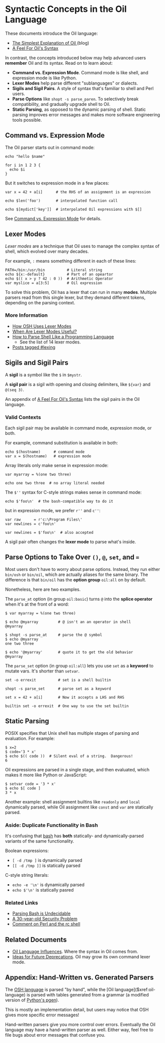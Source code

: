 Syntactic Concepts in the Oil Language
======================================

These documents introduce the Oil language:

- [The Simplest Explanation of Oil ](//www.oilshell.org/blog/2020/01/simplest-explanation.html) (blog)
- [A Feel For Oil's Syntax](syntax-feelings.html)

In contrast, the concepts introduced below may help advanced users **remember**
Oil and its syntax.  Read on to learn about:

- **Command vs. Expression Mode**.  Command mode is like shell, and expression
  mode is like Python.
- **Lexer Modes** help parse different "sublanguages" or dialects.
- **Sigils and Sigil Pairs**.  A style of syntax that's familiar to shell and
  Perl users.
- **Parse Options** like `shopt -s parse_paren`.  To selectively break
  compatibility, and gradually upgrade shell to Oil.
- **Static Parsing**, as opposed to the dynamic parsing of shell.  Static
  parsing improves error messages and makes more software engineering tools
  possible.

<div id="toc">
</div> 

## Command vs. Expression Mode

The Oil parser starts out in command mode:

    echo "hello $name"

    for i in 1 2 3 {
      echo $i
    }

But it switches to expression mode in a few places:

    var x = 42 + a[i]      # the RHS of an assignment is an expression

    echo $len('foo')       # interpolated function call

    echo $[mydict['key']]  # interpolated Oil expressions with $[]

See [Command vs. Expression Mode](command-vs-expression-mode.html) for details.

## Lexer Modes

*Lexer modes* are a technique that Oil uses to manage the complex syntax of
shell, which evolved over many decades.

For example, `:` means something different in each of these lines:

    PATH=/bin:/usr/bin          # Literal string
    echo ${x:-default}          # Part of an opeartor
    echo $(( x > y ? 42 : 0 ))  # Arithmetic Operator
    var myslice = a[3:5]        # Oil expression

To solve this problem, Oil has a lexer that can run in many **modes**.
Multiple parsers read from this single lexer, but they demand different tokens,
depending on the parsing context.

### More Information

- [How OSH Uses Lexer Modes](//www.oilshell.org/blog/2016/10/19.html)
- [When Are Lexer Modes Useful?](//www.oilshell.org/blog/2017/12/17.html)
- [How to Parse Shell Like a Programming Language](//www.oilshell.org/blog/2019/02/07.html)
  - See the list of 14 lexer modes.
- [Posts tagged #lexing]($blog-tag:lexing)



## Sigils and Sigil Pairs

A **sigil** is a symbol like the `$` in `$mystr`.

A **sigil pair** is a sigil with opening and closing delimiters, like `${var}`
and `@(seq 3)`.

An appendix of [A Feel For Oil's Syntax](syntax-feelings.html) lists the sigil
pairs in the Oil language.

### Valid Contexts

Each sigil pair may be available in command mode, expression mode, or both.

For example, command substitution is available in both:

    echo $(hostname)      # command mode
    var x = $(hostname)   # expression mode

Array literals only make sense in expression mode:

    var myarray = %(one two three)

    echo one two three  # no array literal needed

The `$''` syntax for C-style strings makes sense in command mode:

    echo $'foo\n'  # the bash-compatible way to do it

but in expression mode, we prefer `r''` and `c''`:

    var raw      = r'c:\Program Files\'
    var newlines = c'foo\n'

    var newlines = $'foo\n'  # also accepted

A sigil pair often changes the **lexer mode** to parse what's inside.

## Parse Options to Take Over `()`, `@`, `set`, and `=`

Most users don't have to worry about parse options.  Instead, they run either
`bin/osh` or `bin/oil`, which are actually aliases for the same binary.  The
difference is that `bin/oil` has the **option group** `oil:all` on by default.

Nonetheless, here are two examples.

The `parse_at` option (in group `oil:basic`) turns `@` into the **splice
operator** when it's at the front of a word:

```sh-prompt
$ var myarray = %(one two three)

$ echo @myarray         # @ isn't an an operator in shell
@myarray

$ shopt -s parse_at     # parse the @ symbol
$ echo @myarray
one two three

$ echo '@myarray'       # quote it to get the old behavior
@myarray
```

The `parse_set` option (in group `oil:all`) lets you use `set` as a **keyword**
to mutate vars.  It's shorter than `setvar`.

```sh-prompt
set -o errexit          # set is a shell builtin

shopt -s parse_set      # parse set as a keyword

set x = 42 + a[i]       # Now it accepts a LHS and RHS

builtin set -o errexit  # One way to use the set builtin
```

## Static Parsing

POSIX specifies that Unix shell has multiple stages of parsing and evaluation.
For example:

```sh-prompt
$ x=2 
$ code='3 * x'
$ echo $(( code ))  # Silent eval of a string.  Dangerous!
6
```

Oil expressions are parsed in a single stage, and then evaluated, which makes
it more like Python or JavaScript:

```sh-prompt
$ setvar code = '3 * x'
$ echo $[ code ]
3 * x
```

Another example: shell assignment builtins like `readonly` and `local`
dynamically parsed, while Oil assignment like `const` and `var` are statically
parsed.

### Aside: Duplicate Functionality in Bash

It's confusing that [bash]($xref) has **both** statically- and
dynamically-parsed variants of the same functionality.

Boolean expressions:

- `[ -d /tmp ]` is dynamically parsed
- `[[ -d /tmp ]]` is statically parsed

C-style string literals:

- `echo -e '\n'` is dynamically parsed 
- `echo $'\n'` is statically pasred

<!--
Remaining dynamic parsing in shell:

- printf: `%.3f`
- glob: `*.py'`
- history lexer does another pass ...
-->

### Related Links

- [Parsing Bash is Undecidable](//www.oilshell.org/blog/2016/10/20.html)
- [A 30-year-old Security Problem](//www.oilshell.org/blog/2019/01/18.html#a-story-about-a-30-year-old-security-problem)
- [Comment on Perl and the rc shell](https://lobste.rs/s/7bpgbl/rc_plan_9_shell#c_mokqrn)

## Related Documents

- [Oil Language Influences](language-influences.html).  Where the syntax in Oil
  comes from.
- [Ideas for Future Deprecations](future.html).  Oil may grow its own command
  lexer mode.

## Appendix: Hand-Written vs. Generated Parsers

The [OSH language]($xref:osh-language) is parsed "by hand", while the [Oil
language]($xref:oil-language) is parsed with tables generated from a grammar (a
modified version of [Python's pgen]($xref:pgen2)).

This is mostly an implementation detail, but users may notice that OSH gives
more specific error messages!

Hand-written parsers give you more control over errors.  Eventually the Oil
language may have a hand-written parser as well.  Either way, feel free to file
bugs about error messages that confuse you.

